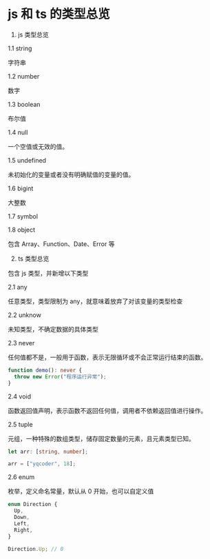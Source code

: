 # js 和 ts 的类型总览

1. js 类型总览

1.1 string

字符串

1.2 number

数字

1.3 boolean

布尔值

1.4 null

一个空值或无效的值。

1.5 undefined

未初始化的变量或者没有明确赋值的变量的值。

1.6 bigint

大整数

1.7 symbol

1.8 object

包含 Array、Function、Date、Error 等

2. ts 类型总览

包含 js 类型，并新增以下类型

2.1 any

任意类型，类型限制为 any，就意味着放弃了对该变量的类型检查

2.2 unknow

未知类型，不确定数据的具体类型

2.3 never

任何值都不是，一般用于函数，表示无限循环或不会正常运行结束的函数。

```ts
function demo(): never {
  throw new Error("程序运行异常");
}
```

2.4 void

函数返回值声明，表示函数不返回任何值，调用者不依赖返回值进行操作。

2.5 tuple

元组，一种特殊的数组类型，储存固定数量的元素，且元素类型已知。

```ts
let arr: [string, number];

arr = ["yqcoder", 18];
```

2.6 enum

枚举，定义命名常量，默认从 0 开始，也可以自定义值

```ts
enum Direction {
  Up,
  Down,
  Left,
  Right,
}

Direction.Up; // 0
```
